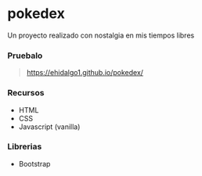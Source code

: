 # pokedex
Un proyecto realizado con nostalgia en mis tiempos libres

### Pruebalo
>https://ehidalgo1.github.io/pokedex/

### Recursos
- HTML
- CSS
- Javascript (vanilla)

### Librerias
- Bootstrap

